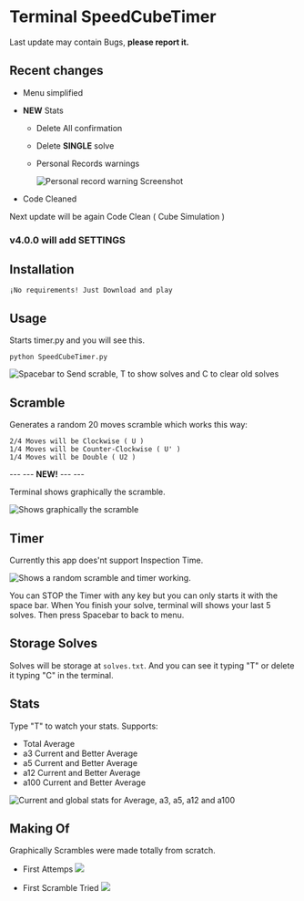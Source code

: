 # Terminal SpeedCubeTimer

Last update may contain Bugs, **please report it.**

## Recent changes

- Menu simplified
- **NEW** Stats
  - Delete All confirmation
  - Delete **SINGLE** solve
  - Personal Records warnings

    ![Personal record warning Screenshot](https://i.imgur.com/QTbkaEV.png)

- Code Cleaned

Next update will be again Code Clean ( Cube Simulation ) 

### v4.0.0 will add **SETTINGS**

## Installation

    ¡No requirements! Just Download and play

## Usage

Starts timer.py and you will see this. 

    python SpeedCubeTimer.py

 ![Spacebar to Send scrable, T to show solves and C to clear old solves](https://i.imgur.com/2hTlKwD.png)

## Scramble

Generates a random 20 moves scramble which works this way:
    
    2/4 Moves will be Clockwise ( U )
    1/4 Moves will be Counter-Clockwise ( U' )
    1/4 Moves will be Double ( U2 )

--- --- **NEW!** --- ---

Terminal shows graphically the scramble.

  ![Shows graphically the scramble](https://i.imgur.com/VRSwl5q.png)

## Timer

Currently this app does'nt support Inspection Time.

  ![Shows a random scramble and timer working.](https://i.imgur.com/YoXWZji.png)

You can STOP the Timer with any key but you can only starts it with the space bar. When You finish your solve, terminal will shows your last 5 solves.
Then press Spacebar to back to menu.

## Storage Solves

Solves will be storage at `solves.txt`. And you can see it typing "T" or delete it typing "C" in the terminal.

## Stats

Type "T" to watch your stats. 
Supports:
 
  - Total Average
  - a3 Current and Better Average
  - a5 Current and Better Average
  - a12 Current and Better Average
  - a100 Current and Better Average

  ![Current and global stats for Average, a3, a5, a12 and a100](https://i.imgur.com/Yrlfzgq.png)

## Making Of

Graphically Scrambles were made totally from scratch.

 - First Attemps 
  ![](https://i.imgur.com/Nm05glg.jpg)

 - First Scramble Tried
  ![](https://i.imgur.com/dzImXvi.jpg)
